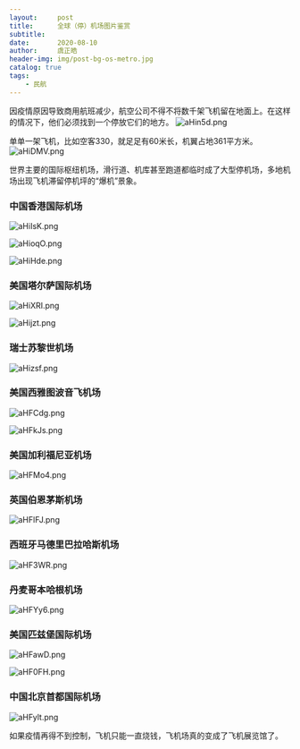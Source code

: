 ```yaml
---
layout:     post
title:      全球（停）机场图片鉴赏
subtitle:   
date:       2020-08-10
author:     虞正皓
header-img: img/post-bg-os-metro.jpg
catalog: true 
tags:
    - 民航
---
```

因疫情原因导致商用航班减少，航空公司不得不将数千架飞机留在地面上。在这样的情况下，他们必须找到一个停放它们的地方。
![aHin5d.png](https://s1.ax1x.com/2020/08/10/aHin5d.png)

单单一架飞机，比如空客330，就足足有60米长，机翼占地361平方米。
![aHiDMV.png](https://s1.ax1x.com/2020/08/10/aHiDMV.png)

世界主要的国际枢纽机场，滑行道、机库甚至跑道都临时成了大型停机场，多地机场出现飞机滞留停机坪的“爆机”景象。

### 中国香港国际机场

![aHiIsK.png](https://s1.ax1x.com/2020/08/10/aHiIsK.png)

![aHioqO.png](https://s1.ax1x.com/2020/08/10/aHioqO.png)

![aHiHde.png](https://s1.ax1x.com/2020/08/10/aHiHde.png)

### 美国塔尔萨国际机场

![aHiXRI.png](https://s1.ax1x.com/2020/08/10/aHiXRI.png)

![aHijzt.png](https://s1.ax1x.com/2020/08/10/aHijzt.png)

### 瑞士苏黎世机场

![aHizsf.png](https://s1.ax1x.com/2020/08/10/aHizsf.png)

### 美国西雅图波音飞机场

![aHFCdg.png](https://s1.ax1x.com/2020/08/10/aHFCdg.png)

![aHFkJs.png](https://s1.ax1x.com/2020/08/10/aHFkJs.png)

### 美国加利福尼亚机场

![aHFMo4.png](https://s1.ax1x.com/2020/08/10/aHFMo4.png)

### 英国伯恩茅斯机场

![aHFlFJ.png](https://s1.ax1x.com/2020/08/10/aHFlFJ.png)

### 西班牙马德里巴拉哈斯机场

![aHF3WR.png](https://s1.ax1x.com/2020/08/10/aHF3WR.png)

### 丹麦哥本哈根机场

![aHFYy6.png](https://s1.ax1x.com/2020/08/10/aHFYy6.png)

### 美国匹兹堡国际机场

![aHFawD.png](https://s1.ax1x.com/2020/08/10/aHFawD.png)

![aHF0FH.png](https://s1.ax1x.com/2020/08/10/aHF0FH.png)

### 中国北京首都国际机场

![aHFylt.png](https://s1.ax1x.com/2020/08/10/aHFylt.png)

如果疫情再得不到控制，飞机只能一直烧钱，飞机场真的变成了飞机展览馆了。